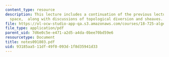 ```yaml
---
content_type: resource
description: This lecture includes a continuation of the previous lecture on projective
  space,  along with discussions of topological diversion and sheaves.
file: https://ol-ocw-studio-app-qa.s3.amazonaws.com/courses/18-725-algebraic-geometry-fall-2003/93185aa511df49f0093d1f8d35941d33_notes091803.pdf
file_type: application/pdf
parent_uid: 7d6e0c5e-e471-a2d5-a4da-0bee70bd59e6
resourcetype: Document
title: notes091803.pdf
uid: 93185aa5-11df-49f0-093d-1f8d35941d33
---
```

